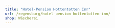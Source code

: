 ```yaml
---
title: "Hotel-Pension Hottentotten Inn"
url: /regensburg/hotel-pension-hottentotten-inn/
shop: Wäscherei
---
```

